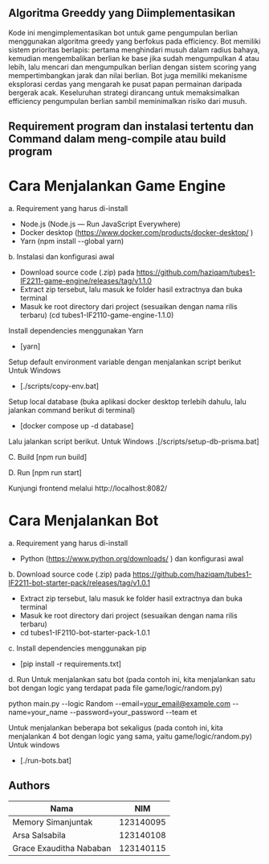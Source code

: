 ## Algoritma Greeddy yang Diimplementasikan
Kode ini mengimplementasikan bot untuk game pengumpulan berlian menggunakan algoritma greedy yang berfokus pada efficiency. Bot memiliki sistem prioritas berlapis: pertama menghindari musuh dalam radius bahaya, kemudian mengembalikan berlian ke base jika sudah mengumpulkan 4 atau lebih, lalu mencari dan mengumpulkan berlian dengan sistem scoring yang mempertimbangkan jarak dan nilai berlian. Bot juga memiliki mekanisme eksplorasi cerdas yang mengarah ke pusat papan permainan daripada bergerak acak. Keseluruhan strategi dirancang untuk memaksimalkan efficiency pengumpulan berlian sambil meminimalkan risiko dari musuh.

## Requirement program dan instalasi tertentu dan Command dalam meng-compile atau build program

# Cara Menjalankan Game Engine
a. Requirement yang harus di-install 
- Node.js (Node.js — Run JavaScript Everywhere) 
- Docker desktop (https://www.docker.com/products/docker-desktop/ )
- Yarn (npm install --global yarn)

b. Instalasi dan konfigurasi awal
- Download source code (.zip) pada https://github.com/haziqam/tubes1-IF2211-game-engine/releases/tag/v1.1.0 
- Extract zip tersebut, lalu masuk ke folder hasil extractnya dan buka terminal 
- Masuk ke root directory dari project (sesuaikan dengan nama rilis terbaru) 
  (cd tubes1-IF2110-game-engine-1.1.0)

Install dependencies menggunakan Yarn 
- [yarn]

Setup default environment variable dengan menjalankan script berikut Untuk Windows
- [./scripts/copy-env.bat]

Setup local database (buka aplikasi docker desktop terlebih dahulu, lalu jalankan command berikut di terminal)
- [docker compose up -d database] 

Lalu jalankan script berikut. Untuk Windows 
.[/scripts/setup-db-prisma.bat] 

C. Build 
[npm run build]

D. Run
[npm run start]
 
Kunjungi frontend melalui http://localhost:8082/



# Cara Menjalankan Bot
a. Requirement yang harus di-install 
- Python (https://www.python.org/downloads/ ) dan konfigurasi awal 

b. Download source code (.zip) pada https://github.com/haziqam/tubes1-IF2211-bot-starter-pack/releases/tag/v1.0.1
- Extract zip tersebut, lalu masuk ke folder hasil extractnya dan buka terminal 
- Masuk ke root directory dari project (sesuaikan dengan nama rilis terbaru) 
- cd tubes1-IF2110-bot-starter-pack-1.0.1 

c. Install dependencies menggunakan pip 
- [pip install -r requirements.txt]

d. Run
Untuk menjalankan satu bot (pada contoh ini, kita menjalankan satu bot dengan logic yang terdapat pada file game/logic/random.py) 

python main.py --logic Random --email=your_email@example.com --name=your_name --password=your_password --team et

Untuk menjalankan beberapa bot sekaligus (pada contoh ini, kita menjalankan 4 bot dengan logic yang sama, yaitu game/logic/random.py)
Untuk windows 
- [./run-bots.bat] 

## Authors

| Nama                        | NIM      |
|-----------------------------|----------|
| Memory Simanjuntak          | 123140095 |
| Arsa Salsabila             | 123140108 |
| Grace Exauditha Nababan     | 123140115 |
